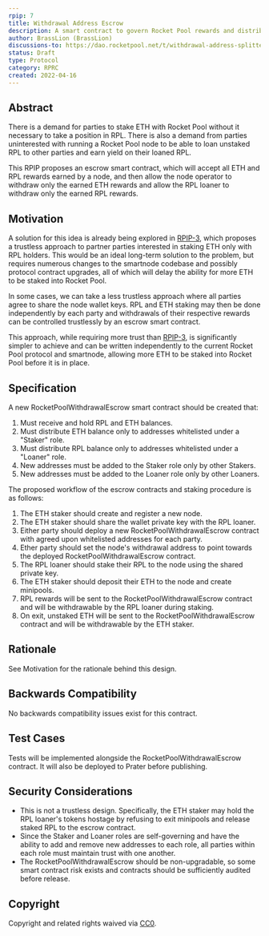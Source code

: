 ```yaml
---
rpip: 7
title: Withdrawal Address Escrow
description: A smart contract to govern Rocket Pool rewards and distribute RPL and ETH to separate parties.
author: BrassLion (BrassLion)
discussions-to: https://dao.rocketpool.net/t/withdrawal-address-splitter-contract/563
status: Draft
type: Protocol
category: RPRC
created: 2022-04-16
---
```


## Abstract
There is a demand for parties to stake ETH with Rocket Pool without it necessary to take a position in RPL. There is also a demand from parties uninterested with running a Rocket Pool node to be able to loan unstaked RPL to other parties and earn yield on their loaned RPL.

This RPIP proposes an escrow smart contract, which will accept all ETH and RPL rewards earned by a node, and then allow the node operator to withdraw only the earned ETH rewards and allow the RPL loaner to withdraw only the earned RPL rewards.

## Motivation
A solution for this idea is already being explored in [RPIP-3](RPIP-3.md), which proposes a trustless approach to partner parties interested in staking ETH only with RPL holders. This would be an ideal long-term solution to the problem, but requires numerous changes to the smartnode codebase and possibly protocol contract upgrades, all of which will delay the ability for more ETH to be staked into Rocket Pool.

In some cases, we can take a less trustless approach where all parties agree to share the node wallet keys. RPL and ETH staking may then be done independently by each party and withdrawals of their respective rewards can be controlled trustlessly by an escrow smart contract.

This approach, while requiring more trust than [RPIP-3](RPIP-3.md), is significantly simpler to achieve and can be written independently to the current Rocket Pool protocol and smartnode, allowing more ETH to be staked into Rocket Pool before it is in place. 

## Specification
A new RocketPoolWithdrawalEscrow smart contract should be created that:

1) Must receive and hold RPL and ETH balances.
2) Must distribute ETH balance only to addresses whitelisted under a "Staker" role.
3) Must distribute RPL balance only to addresses whitelisted under a "Loaner" role. 
4) New addresses must be added to the Staker role only by other Stakers.
5) New addresses must be added to the Loaner role only by other Loaners. 

The proposed workflow of the escrow contracts and staking procedure is as follows:

1) The ETH staker should create and register a new node.
2) The ETH staker should share the wallet private key with the RPL loaner.
3) Either party should deploy a new RocketPoolWithdrawalEscrow contract with agreed upon whitelisted addresses for each party.
4) Ether party should set the node's withdrawal address to point towards the deployed RocketPoolWithdrawalEscrow contract.
5) The RPL loaner should stake their RPL to the node using the shared private key.
6) The ETH staker should deposit their ETH to the node and create minipools.
7) RPL rewards will be sent to the RocketPoolWithdrawalEscrow contract and will be withdrawable by the RPL loaner during staking.
8) On exit, unstaked ETH will be sent to the RocketPoolWithdrawalEscrow contract and will be withdrawable by the ETH staker.

## Rationale
See Motivation for the rationale behind this design.

## Backwards Compatibility
No backwards compatibility issues exist for this contract.

## Test Cases
Tests will be implemented alongside the RocketPoolWithdrawalEscrow contract. It will also be deployed to Prater before publishing. 

## Security Considerations
- This is not a trustless design. Specifically, the ETH staker may hold the RPL loaner's tokens hostage by refusing to exit minipools and release staked RPL to the escrow contract.
- Since the Staker and Loaner roles are self-governing and have the ability to add and remove new addresses to each role, all parties within each role must maintain trust with one another.
- The RocketPoolWithdrawalEscrow should be non-upgradable, so some smart contract risk exists and contracts should be sufficiently audited before release.

## Copyright
Copyright and related rights waived via [CC0](https://creativecommons.org/publicdomain/zero/1.0/).
